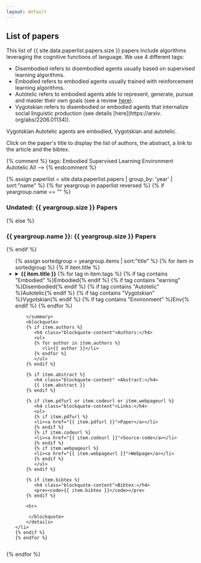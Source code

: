 ```yaml
---
layout: default
---
```



<h2 class="page-title"> List of papers</h2>

This list of {{ site.data.paperlist.papers.size }} papers include algorithms leveraging the cognitive functions of language. 
We use 4 different tags:
* <span class="badge supervised">Disembodied</span> refers to disembodied agents usually based on supervised learning algorithms.
* <span class="badge embodied">Embodied</span> refers to embodied agents usually trained with reinforcement learning algorithms.
* <span class="badge autotelic">Autotelic</span> refers to embodied agents able to represent, generate, pursue and master their own goals (see a review [here](https://arxiv.org/abs/2012.09830)). 
* <span class="badge vygotskian">Vygotskian</span> refers to disembodied or embodied agents that internalize social linguistic production (see details [here](https://arxiv.
  org/abs/2206.01134)).

Vygotskian Autotelic agents are embodied, Vygotskian and autotelic. 

Click on the paper's title to display the list of authors, the abstract, a link to the article and the bibtex. 

{% comment %} tags:
<span class="badge embodied">Embodied</span>
<span class="badge supervised">Supervised Learning</span>
<span class="badge env">Environment</span>
<span class="badge autotelic">Autotelic</span>
<span class="badge all">All</span> ––>
{% endcomment %}

{% assign paperlist = site.data.paperlist.papers | group_by: 'year' | sort:"name"  %}
{% for yeargroup in paperlist reversed %}
{% if yeargroup.name == "" %}
   <h3 class="page-title">Undated: {{ yeargroup.size }} Papers</h3>
{% else %}
   <h3 class="page-title" >{{ yeargroup.name }}: {{ yeargroup.size }} Papers</h3>
{% endif %}
<ul>
	{% assign sortedgroup = yeargroup.items | sort:"title"  %}
	{% for item in sortedgroup %}
	{% if item.title %}
	<li>
		<details><summary><b class="paper-title">{{ item.title }}</b>
		{% for tag in item.tags %}
			{% if tag contains "Embodied" %}<span class="badge embodied">Embodied</span>{% endif %}
			{% if tag contains "earning" %}<span class="badge supervised">Disembodied</span>{% endif %}
			{% if tag contains "Autotelic" %}<span class="badge autotelic">Autotelic</span>{% endif %}
			{% if tag contains "Vygotskian" %}<span class="badge vygotskian">Vygotskian</span>{% endif %}
			{% if tag contains "Environment" %}<span class="badge env">Env</span>{% endif %}
		{% endfor %}
		
		</summary>
		<blockquote>
		{% if item.authors %}
		   <h4 class="blockquote-content">Authors:</h4>
		   <ul>
		   {% for author in item.authors %}
		      <li>{{ author }}</li>
		   {% endfor %}
		   </ul>
		{% endif %}

		{% if item.abstract %}
		   <h4 class="blockquote-content" >Abstract:</h4>
		   {{ item.abstract }}
		{% endif %}

		{% if item.pdfurl or item.codeurl or item.webpageurl %}
		   <h4 class="blockquote-content">Links:</h4>
		   <ul>
		   {% if item.pdfurl %}
		   <li><a href="{{ item.pdfurl }}">Paper</a></li>
		   {% endif %}
		   {% if item.codeurl %}
		   <li><a href="{{ item.codeurl }}">Source-code</a></li>
		   {% endif %}
		   {% if item.webpageurl %}
		   <li><a href="{{ item.webpageurl }}">Webpage</a></li>
		   {% endif %}
		   </ul>
		{% endif %}

		{% if item.bibtex %}	 
		   <h4 class="blockquote-content">Bibtex:</h4>
		   <pre><code>{{ item.bibtex }}</code></pre>
		{% endif %}

		<hr>
		
		 </blockquote>
		</details>
	</li>
	{% endif %}
	{% endfor %}
</ul>
{% endfor %}

